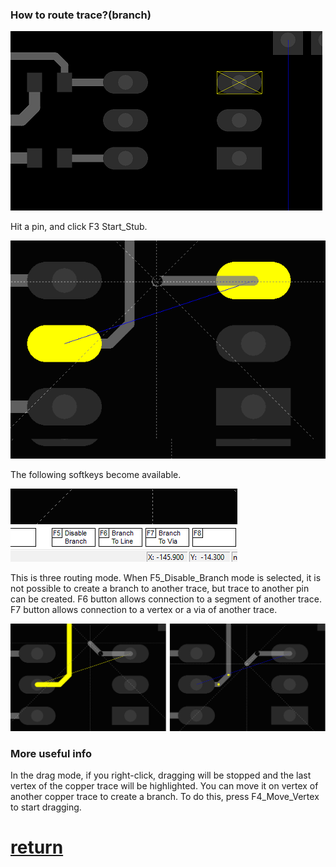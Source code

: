 ### How to route trace?(branch)
 
![](pictures/pin_selected.png)

Hit a pin, and click F3 Start_Stub.
 
![](pictures/routing2.png)
 
The following softkeys become available.
 
![](pictures/rout_menu.png)
 
This is three routing mode. When F5_Disable_Branch mode is selected, it is not possible to create a branch to another trace, but trace to another pin can be created. F6 button allows connection to a segment of another trace. F7 button allows connection to a vertex or a via of another trace.

![](pictures/routing.png)  

### More useful info

In the drag mode, if you right-click, dragging will be stopped and the last vertex of the copper trace will be highlighted.
You can move it on vertex of another copper trace to create a branch. To do this, press F4_Move_Vertex to start dragging.

# [return](How_to.md)

